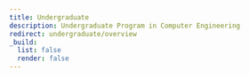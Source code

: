 ```yaml
---
title: Undergraduate
description: Undergraduate Program in Computer Engineering
redirect: undergraduate/overview
_build:
  list: false
  render: false
---
```

